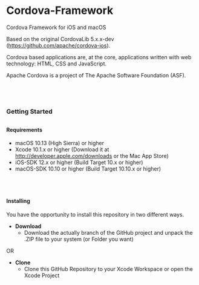 # Cordova-Framework
Cordova Framework for iOS and macOS

Based on the original CordovaLib 5.x.x-dev (https://github.com/apache/cordova-ios).

Cordova based applications are, at the core, applications written with web technology: HTML, CSS and JavaScript.

Apache Cordova is a project of The Apache Software Foundation (ASF).


<br /><br />

##
### Getting Started
##


#### Requirements
* macOS 10.13 (High Sierra) or higher
* Xcode 10.1.x or higher (Download it at http://developer.apple.com/downloads or the Mac App Store)
* iOS-SDK 12.x or higher (Build Target 10.x or higher)
* macOS-SDK 10.10 or higher (Build Target 10.10.x or higher)

<br /><br />

#### Installing
You have the opportunity to install this repository in two different ways.

- __Download__
  - Download the actually branch of the GitHub project and unpack the .ZIP file to your system (or Folder you want)

OR

- __Clone__
  - Clone this GitHub Repository to your Xcode Workspace or open the Xcode Project
